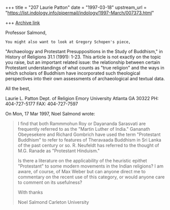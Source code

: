 +++
title = "207 Laurie Patton"
date = "1997-03-18"
upstream_url = "https://list.indology.info/pipermail/indology/1997-March/007373.html"

+++
[Archive link](https://list.indology.info/pipermail/indology/1997-March/007373.html)



Professor Salmond, 

	You might also want to look at Gregory Schopen's piece,
"Archaeology and Protestant Presuppositions in the Study of Buddhism," 
in History of Religions 31.1 (1991): 1-23.  This article
is not exactly on the topic you raise, but an important related issue:
the relationship between certain Protestant understandings of what counts
as "true religion" and the ways in which scholars of Buddhism have
incorporated such theological perspectives into their own assessments of
archaeological and textual data.  


All the best,

Laurie L. Patton
Dept. of Religion
Emory University
Atlanta GA 30322
PH: 404-727-5177
FAX: 404-727-7597

On Mon, 17 Mar 1997, Noel Salmond wrote:

> 
> I find that both Rammmohun Roy or Dayananda Sarasvati are frequently
> referred to as the "Martin Luther of India."  Gananath Obeyesekere and
> Richard Gombrich have used the term "Protestant Buddhism" to refer to
> features of Theravaada Buddhism in Sri Lanka of the past century or so. R.
> Neufeldt has referred to the thought of M.G. Ranade as "Protestant Hinduism."
> 
> Is there a literature on the applicability of the heuristic epithet
> "Protestant" to some modern movements in the Indian religions? I am aware,
> of course, of Max Weber but can anyone direct me to commentary on the
> recent use of this category, or would anyone care to comment on its
> usefulness?
> 
> With thanks
> 
> Noel Salmond
> Carleton University
> 





